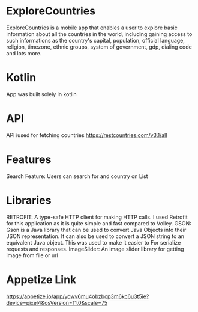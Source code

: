 # ExploreCountries
ExploreCountries is a mobile app that enables a user to explore basic information about all the countries in the world, including gaining access to such informations as the country's capital, population, official language, religion, timezone, ethnic groups, system of government, gdp, dialing code and lots more.

# Kotlin
App was built solely in kotlin

# API
API iused for fetching countries
https://restcountries.com/v3.1/all

# Features
Search Feature: Users can search for and country on List

# Libraries
RETROFIT: A type-safe HTTP client for making HTTP calls. I used Retrofit for this application as it is quite simple and fast compared to Volley.
GSON: Gson is a Java library that can be used to convert Java Objects into their JSON representation. It can also be used to convert a JSON string to an equivalent Java object. This was used to make it easier to For serialize requests and responses.
ImageSlider: An image slider library for getting image from file or url


# Appetize Link
https://appetize.io/app/yowv6mu4obzbcp3m6kc6u3t5ie?device=pixel4&osVersion=11.0&scale=75
